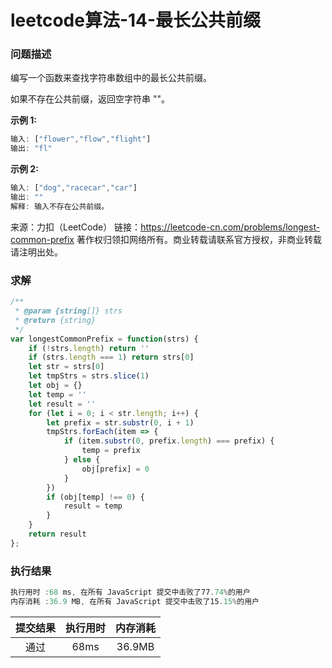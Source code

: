 # leetcode算法-14-最长公共前缀

### 问题描述

编写一个函数来查找字符串数组中的最长公共前缀。

如果不存在公共前缀，返回空字符串 ""。

**示例 1:**

```js
输入: ["flower","flow","flight"]
输出: "fl"
```

**示例 2:**

```js
输入: ["dog","racecar","car"]
输出: ""
解释: 输入不存在公共前缀。
```

来源：力扣（LeetCode）
链接：https://leetcode-cn.com/problems/longest-common-prefix
著作权归领扣网络所有。商业转载请联系官方授权，非商业转载请注明出处。

### 求解

```js
/**
 * @param {string[]} strs
 * @return {string}
 */
var longestCommonPrefix = function(strs) {
    if (!strs.length) return ''
    if (strs.length === 1) return strs[0]
    let str = strs[0]
    let tmpStrs = strs.slice(1)
    let obj = {}
    let temp = ''
    let result = ''
    for (let i = 0; i < str.length; i++) {
        let prefix = str.substr(0, i + 1)
        tmpStrs.forEach(item => {
            if (item.substr(0, prefix.length) === prefix) {
                temp = prefix
            } else {
                obj[prefix] = 0
            }
        })
        if (obj[temp] !== 0) {
            result = temp
        }
    }
    return result
};
```

### 执行结果

```js
执行用时 :68 ms, 在所有 JavaScript 提交中击败了77.74%的用户
内存消耗 :36.9 MB, 在所有 JavaScript 提交中击败了15.15%的用户
```

| 提交结果 | 执行用时 | 内存消耗 |
|:------:|:------:|:-------:|
|   通过  | 68ms  |  36.9MB |
